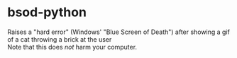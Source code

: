 # bsod-python
Raises a "hard error" (Windows' "Blue Screen of Death") after showing a gif of a cat throwing a brick at the user
<br/>
Note that this does *not* harm your computer.

